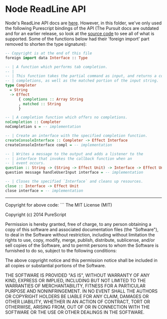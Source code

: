 # Node ReadLine API

Node's ReadLine API docs are [here](https://nodejs.org/api/readline.html). However, in this folder, we've only used the following Purescript bindings of the API (The Pursuit docs are outdated and for an earlier release, so look at the [source code](https://github.com/purescript-node/purescript-node-readline/blob/master/src/Node/ReadLine.purs) to see all of what is supported. Some of the functions below had their 'foreign import' part removed to shorten the type signature):
```purescript
-- Copyright is at the end of this file
foreign import data Interface :: Type

-- | A function which performs tab completion.
-- |
-- | This function takes the partial command as input, and returns a collection of
-- | completions, as well as the matched portion of the input string.
type Completer
  = String
  -> Effect
      { completions :: Array String
      , matched :: String
      }

-- | A completion function which offers no completions.
noCompletion :: Completer
noCompletion s = -- implementation

-- | Create an interface with the specified completion function.
createConsoleInterface :: Completer -> Effect Interface
createConsoleInterface compl = -- implementation

-- | Writes a message to the output and adds a listener to the
-- | interface that invokes the callback function when an
-- | event occurs.
question :: String -> (String -> Effect Unit) -> Interface -> Effect Unit
question message handleUserInput interface = -- implementation

-- | Closes the specified `Interface` and cleans up resources.
close :: Interface -> Effect Unit
close interface = -- implementation
```
<hr>
Copyright for above code:
```
The MIT License (MIT)

Copyright (c) 2014 PureScript

Permission is hereby granted, free of charge, to any person obtaining a copy of
this software and associated documentation files (the "Software"), to deal in
the Software without restriction, including without limitation the rights to
use, copy, modify, merge, publish, distribute, sublicense, and/or sell copies of
the Software, and to permit persons to whom the Software is furnished to do so,
subject to the following conditions:

The above copyright notice and this permission notice shall be included in all
copies or substantial portions of the Software.

THE SOFTWARE IS PROVIDED "AS IS", WITHOUT WARRANTY OF ANY KIND, EXPRESS OR
IMPLIED, INCLUDING BUT NOT LIMITED TO THE WARRANTIES OF MERCHANTABILITY, FITNESS
FOR A PARTICULAR PURPOSE AND NONINFRINGEMENT. IN NO EVENT SHALL THE AUTHORS OR
COPYRIGHT HOLDERS BE LIABLE FOR ANY CLAIM, DAMAGES OR OTHER LIABILITY, WHETHER
IN AN ACTION OF CONTRACT, TORT OR OTHERWISE, ARISING FROM, OUT OF OR IN
CONNECTION WITH THE SOFTWARE OR THE USE OR OTHER DEALINGS IN THE SOFTWARE.
```
